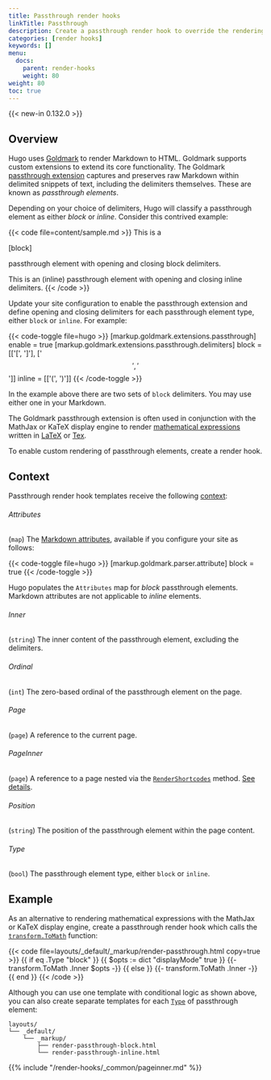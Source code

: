 ```yaml
---
title: Passthrough render hooks
linkTitle: Passthrough
description: Create a passthrough render hook to override the rendering of text snippets captured by the Goldmark passthrough extension.
categories: [render hooks]
keywords: []
menu:
  docs:
    parent: render-hooks
    weight: 80
weight: 80
toc: true
---
```


{{< new-in 0.132.0 >}}

## Overview

Hugo uses [Goldmark] to render Markdown to HTML. Goldmark supports custom extensions to extend its core functionality. The Goldmark [passthrough extension] captures and preserves raw Markdown within delimited snippets of text, including the delimiters themselves. These are known as _passthrough elements_.

[Goldmark]: https://github.com/yuin/goldmark
[passthrough extension]: /getting-started/configuration-markup/#passthrough

Depending on your choice of delimiters, Hugo will classify a passthrough element as either _block_ or _inline_. Consider this contrived example:

{{< code file=content/sample.md >}}
This is a

\[block\]

passthrough element with opening and closing block delimiters.

This is an \(inline\) passthrough element with opening and closing inline delimiters.
{{< /code >}}

Update your site configuration to enable the passthrough extension and define  opening and closing delimiters for each passthrough element type, either `block` or `inline`. For example:

{{< code-toggle file=hugo >}}
[markup.goldmark.extensions.passthrough]
enable = true
[markup.goldmark.extensions.passthrough.delimiters]
block = [['\[', '\]'], ['$$', '$$']]
inline = [['\(', '\)']]
{{< /code-toggle >}}

In the example above there are two sets of `block` delimiters. You may use either one in your Markdown.

The Goldmark passthrough extension is often used in conjunction with the MathJax or KaTeX display engine to render [mathematical expressions] written in [LaTeX] or [Tex].

[mathematical expressions]: /content-management/mathematics/
[LaTeX]: https://www.latex-project.org/
[Tex]: https://en.wikipedia.org/wiki/TeX

To enable custom rendering of passthrough elements, create a render hook.

## Context

Passthrough render hook templates receive the following [context]:

[context]: /getting-started/glossary/#context

###### Attributes

(`map`) The [Markdown attributes], available if you configure your site as follows:

[Markdown attributes]: /content-management/markdown-attributes/

{{< code-toggle file=hugo >}}
[markup.goldmark.parser.attribute]
block = true
{{< /code-toggle >}}

Hugo populates the `Attributes` map for _block_ passthrough elements. Markdown attributes are not applicable to _inline_ elements.

###### Inner
(`string`) The inner content of the passthrough element, excluding the delimiters.

###### Ordinal

(`int`) The zero-based ordinal of the passthrough element on the page.

###### Page

(`page`) A reference to the current page.

###### PageInner

(`page`) A reference to a page nested via the [`RenderShortcodes`] method. [See details](#pageinner-details).

[`RenderShortcodes`]: /methods/page/rendershortcodes

###### Position

(`string`) The position of the passthrough element within the page content.

###### Type

(`bool`) The passthrough element type, either `block` or `inline`.

## Example

As an alternative to rendering mathematical expressions with the MathJax or KaTeX display engine, create a passthrough render hook which calls the [`transform.ToMath`] function:

[`transform.ToMath`]: /functions/transform/tomath/

{{< code file=layouts/_default/_markup/render-passthrough.html copy=true >}}
{{ if eq .Type "block" }}
  {{ $opts := dict "displayMode" true }}
  {{- transform.ToMath .Inner $opts -}}
{{ else }}
  {{- transform.ToMath .Inner -}}
{{ end }}
{{< /code >}}

Although you can use one template with conditional logic as shown above, you can also create separate templates for each [`Type`](#type) of passthrough element:

```text
layouts/
└── _default/
    └── _markup/
        ├── render-passthrough-block.html
        └── render-passthrough-inline.html
```

{{% include "/render-hooks/_common/pageinner.md" %}}
